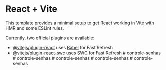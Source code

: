 # React + Vite

This template provides a minimal setup to get React working in Vite with HMR and some ESLint rules.

Currently, two official plugins are available:

- [@vitejs/plugin-react](https://github.com/vitejs/vite-plugin-react/blob/main/packages/plugin-react/README.md) uses [Babel](https://babeljs.io/) for Fast Refresh
- [@vitejs/plugin-react-swc](https://github.com/vitejs/vite-plugin-react-swc) uses [SWC](https://swc.rs/) for Fast Refresh
#   c o n t r o l e - s e n h a s  
 #   c o n t r o l e - s e n h a s  
 #   c o n t r o l e - s e n h a s  
 #   c o n t r o l e - s e n h a s  
 #   c o n t r o l e - s e n h a s  
 